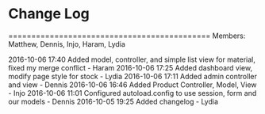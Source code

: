 # Change Log 

============================================
Members: Matthew, Dennis, Injo, Haram, Lydia

2016-10-06 17:40 Added model, controller, and simple list view for material, fixed my merge conflict - Haram
2016-10-06 17:25 Added dashboard view, modify page style for stock - Lydia
2016-10-06 17:11 Added admin controller and view - Dennis
2016-10-06 16:46 Added Product Controller, Model, View - Injo
2016-10-06 11:01 Configured autoload.config to use session, form and our models - Dennis
2016-10-05 19:25 Added changelog - Lydia

